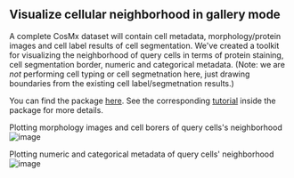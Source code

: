 ## Visualize cellular neighborhood in gallery mode

A complete CosMx dataset will contain cell metadata, morphology/protein images and cell label results of cell segmentation. 
We've created a toolkit for visualizing the neighborhood of query cells in terms of protein staining, cell segmentation border, numeric and categorical metadata. (Note: we are *not* performing cell typing or cell segmetnation here, just drawing boundaries from the existing cell label/segmetnation results.)

You can find the package [here](code/NeighVizGallery). See the corresponding [tutorial](code/NeighVizGallery/vignettes/tutorial.R) inside the package for more details. 

Plotting morphology images and cell borers of query cells's neighborhood 
![image](https://github.com/Nanostring-Biostats/CosMx-Analysis-Scratch-Space/assets/62775692/c3011b26-2bab-4005-bb75-da868199be8c)

Plotting numeric and categorical metadata of query cells' neighborhood
![image](https://github.com/Nanostring-Biostats/CosMx-Analysis-Scratch-Space/assets/62775692/4f43e0be-88f0-4a3b-9036-92e31b61d5aa)
